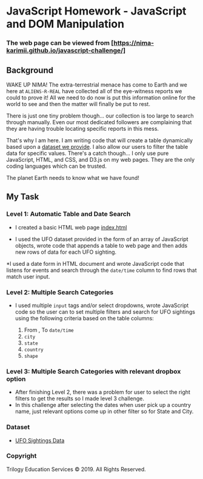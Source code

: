 # JavaScript Homework - JavaScript and DOM Manipulation

### The web page can be viewed from [https://nima-karimii.github.io/javascript-challenge/]

## Background

WAKE UP NIMA! The extra-terrestrial menace has come to Earth and we here at `ALIENS-R-REAL` have collected all of the eye-witness reports we could to prove it! All we need to do now is put this information online for the world to see and then the matter will finally be put to rest.

There is just one tiny problem though... our collection is too large to search through manually. Even our most dedicated followers are complaining that they are having trouble locating specific reports in this mess.

That's why I am here. I am writing code that will create a table dynamically based upon a [dataset we provide](StarterCode/static/js/data.js). I also allow our users to filter the table data for specific values. There's a catch though... I only use pure JavaScript, HTML, and CSS, and D3.js on my web pages. They are the only coding languages which can be trusted.

The planet Earth needs to know what we have found!

## My Task

### Level 1: Automatic Table and Date Search 

* I created a basic HTML web page [index.html](UFO-level-1/index.html) 

* I used the UFO dataset provided in the form of an array of JavaScript objects, wrote code that appends a table to web page and then adds new rows of data for each UFO sighting.

*I used a date form in HTML document and wrote JavaScript code that listens for events and search through the `date/time` column to find rows that match user input.


### Level 2: Multiple Search Categories 


* I used multiple `input` tags and/or select dropdowns, wrote JavaScript code so the user can to set multiple filters and search for UFO sightings using the following criteria based on the table columns:

  1. From , To `date/time`
  2. `city`
  3. `state`
  4. `country`
  5. `shape`

### Level 3: Multiple Search Categories with relevant dropbox option

* After finishing Level 2, there was a problem for user to select the right filters to get the results so I made level 3 challenge. 
* In this challenge after selecting the dates when user pick up a country name, just relevant options come up in other filter so for State and City.

### Dataset

* [UFO Sightings Data](StarterCode/static/js/data.js)


### Copyright

Trilogy Education Services © 2019. All Rights Reserved.
